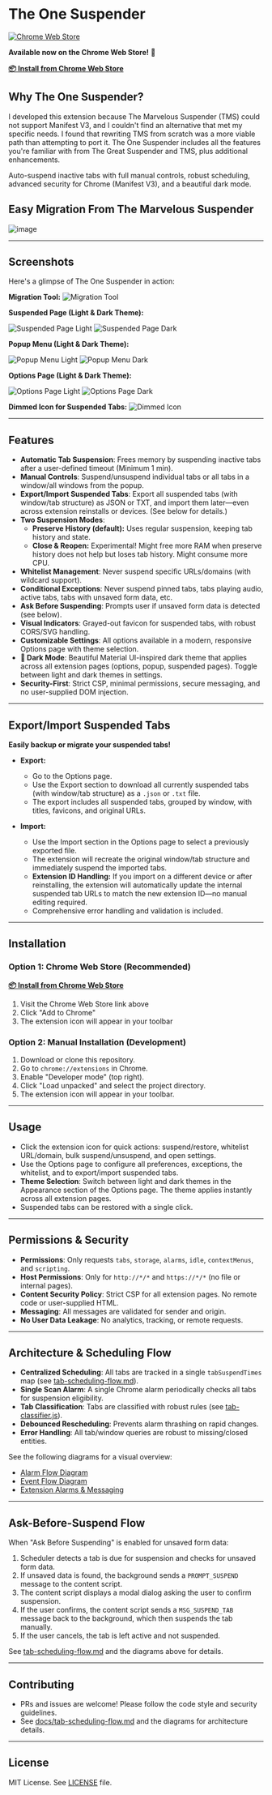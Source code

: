 # The One Suspender

[![Chrome Web Store](https://img.shields.io/chrome-web-store/v/kbnejigpbcogccaakoafohhkpjpdnipo.svg)](https://chromewebstore.google.com/detail/unasuspender-theonesuspen/kbnejigpbcogccaakoafohhkpjpdnipo)

**Available now on the Chrome Web Store!** 🎉

**[📦 Install from Chrome Web Store](https://chromewebstore.google.com/detail/unasuspender-theonesuspen/kbnejigpbcogccaakoafohhkpjpdnipo)**

## Why The One Suspender?

I developed this extension because The Marvelous Suspender (TMS) could not support Manifest V3, and I couldn't find an alternative that met my specific needs. I found that rewriting TMS from scratch was a more viable path than attempting to port it. The One Suspender includes all the features you're familiar with from The Great Suspender and TMS, plus additional enhancements.

Auto-suspend inactive tabs with full manual controls, robust scheduling, advanced security for Chrome (Manifest V3), and a beautiful dark mode.

## Easy Migration From The Marvelous Suspender

![image](https://github.com/user-attachments/assets/3076f48a-59f0-4fda-8ccc-06b7100e99fa)


---

## Screenshots

Here's a glimpse of The One Suspender in action:

**Migration Tool:**
![Migration Tool](docs/screenshots/ss_migration.png)

**Suspended Page (Light & Dark Theme):**

![Suspended Page Light](docs/screenshots/ss_suspended_page.png)
![Suspended Page Dark](docs/screenshots/ss_dark_suspended_page.png)

**Popup Menu (Light & Dark Theme):**

![Popup Menu Light](docs/screenshots/ss_popup.png)
![Popup Menu Dark](docs/screenshots/ss_dark_popup.png)

**Options Page (Light & Dark Theme):**

![Options Page Light](docs/screenshots/ss_options.png)
![Options Page Dark](docs/screenshots/ss_dark_options.png)

**Dimmed Icon for Suspended Tabs:**
![Dimmed Icon](docs/screenshots/ss_icon_dim.png)

---

## Features

- **Automatic Tab Suspension**: Frees memory by suspending inactive tabs after a user-defined timeout (Minimum 1 min).
- **Manual Controls**: Suspend/unsuspend individual tabs or all tabs in a window/all windows from the popup.
- **Export/Import Suspended Tabs**: Export all suspended tabs (with window/tab structure) as JSON or TXT, and import them later—even across extension reinstalls or devices. (See below for details.)
- **Two Suspension Modes**: 
  - **Preserve History (default):** Uses regular suspension, keeping tab history and state.
  - **Close & Reopen:** Experimental! Might free more RAM when preserve history does not help but loses tab history. Might consume more CPU.
- **Whitelist Management**: Never suspend specific URLs/domains (with wildcard support).
- **Conditional Exceptions**: Never suspend pinned tabs, tabs playing audio, active tabs, tabs with unsaved form data, etc.
- **Ask Before Suspending**: Prompts user if unsaved form data is detected (see below).
- **Visual Indicators**: Grayed-out favicon for suspended tabs, with robust CORS/SVG handling.
- **Customizable Settings**: All options available in a modern, responsive Options page with theme selection.
- **🌙 Dark Mode**: Beautiful Material UI-inspired dark theme that applies across all extension pages (options, popup, suspended pages). Toggle between light and dark themes in settings.
- **Security-First**: Strict CSP, minimal permissions, secure messaging, and no user-supplied DOM injection.

---

## Export/Import Suspended Tabs

**Easily backup or migrate your suspended tabs!**

- **Export:**
  - Go to the Options page.
  - Use the Export section to download all currently suspended tabs (with window/tab structure) as a `.json` or `.txt` file.
  - The export includes all suspended tabs, grouped by window, with titles, favicons, and original URLs.

- **Import:**
  - Use the Import section in the Options page to select a previously exported file.
  - The extension will recreate the original window/tab structure and immediately suspend the imported tabs.
  - **Extension ID Handling:** If you import on a different device or after reinstalling, the extension will automatically update the internal suspended tab URLs to match the new extension ID—no manual editing required.
  - Comprehensive error handling and validation is included.

---

## Installation

### Option 1: Chrome Web Store (Recommended)

**[📦 Install from Chrome Web Store](https://chromewebstore.google.com/detail/unasuspender-theonesuspen/kbnejigpbcogccaakoafohhkpjpdnipo)**

1. Visit the Chrome Web Store link above
2. Click "Add to Chrome"
3. The extension icon will appear in your toolbar

### Option 2: Manual Installation (Development)

1. Download or clone this repository.
2. Go to `chrome://extensions` in Chrome.
3. Enable "Developer mode" (top right).
4. Click "Load unpacked" and select the project directory.
5. The extension icon will appear in your toolbar.

---

## Usage

- Click the extension icon for quick actions: suspend/restore, whitelist URL/domain, bulk suspend/unsuspend, and open settings.
- Use the Options page to configure all preferences, exceptions, the whitelist, and to export/import suspended tabs.
- **Theme Selection**: Switch between light and dark themes in the Appearance section of the Options page. The theme applies instantly across all extension pages.
- Suspended tabs can be restored with a single click.

---

## Permissions & Security

- **Permissions**: Only requests `tabs`, `storage`, `alarms`, `idle`, `contextMenus`, and `scripting`.
- **Host Permissions**: Only for `http://*/*` and `https://*/*` (no file or internal pages).
- **Content Security Policy**: Strict CSP for all extension pages. No remote code or user-supplied HTML.
- **Messaging**: All messages are validated for sender and origin.
- **No User Data Leakage**: No analytics, tracking, or remote requests.

---

## Architecture & Scheduling Flow

- **Centralized Scheduling**: All tabs are tracked in a single `tabSuspendTimes` map (see [tab-scheduling-flow.md](docs/tab-scheduling-flow.md)).
- **Single Scan Alarm**: A single Chrome alarm periodically checks all tabs for suspension eligibility.
- **Tab Classification**: Tabs are classified with robust rules (see [tab-classifier.js](src/common/tab-classifier.js)).
- **Debounced Rescheduling**: Prevents alarm thrashing on rapid changes.
- **Error Handling**: All tab/window queries are robust to missing/closed entities.

See the following diagrams for a visual overview:
- [Alarm Flow Diagram](docs/alarm-flow.puml)
- [Event Flow Diagram](docs/event-flow.puml)
- [Extension Alarms & Messaging](docs/extension-alarms-messaging.puml)

---

## Ask-Before-Suspend Flow

When "Ask Before Suspending" is enabled for unsaved form data:
1. Scheduler detects a tab is due for suspension and checks for unsaved form data.
2. If unsaved data is found, the background sends a `PROMPT_SUSPEND` message to the content script.
3. The content script displays a modal dialog asking the user to confirm suspension.
4. If the user confirms, the content script sends a `MSG_SUSPEND_TAB` message back to the background, which then suspends the tab manually.
5. If the user cancels, the tab is left active and not suspended.

See [tab-scheduling-flow.md](docs/tab-scheduling-flow.md) and the diagrams above for details.

---

## Contributing

- PRs and issues are welcome! Please follow the code style and security guidelines.
- See [docs/tab-scheduling-flow.md](docs/tab-scheduling-flow.md) and the diagrams for architecture details.

---

## License

MIT License. See [LICENSE](LICENSE) file. 
